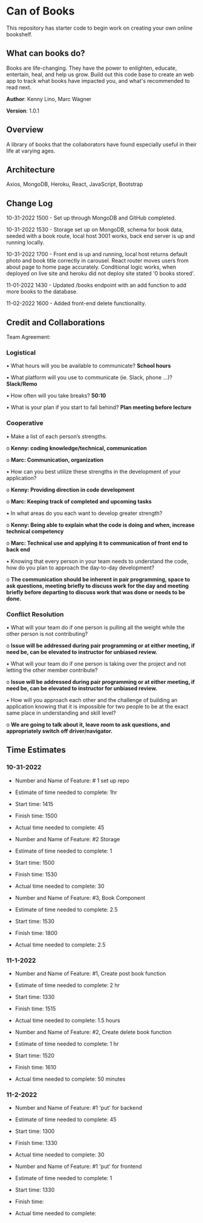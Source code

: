 # Can of Books

This repository has starter code to begin work on creating your own online bookshelf.

## What can books do?

Books are life-changing. They have the power to enlighten, educate, entertain, heal, and help us grow. Build out this code base to create an web app to track what books have impacted you, and what's recommended to read next.

**Author**: Kenny Lino, Marc Wagner

**Version**: 1.0.1

## Overview

A library of books that the collaborators have found especially useful in their life at varying ages.

## Architecture

Axios, MongoDB, Heroku, React, JavaScript, Bootstrap

## Change Log

10-31-2022 1500 -  Set up through MongoDB and GitHub completed.

10-31-2022 1530 -  Storage set up on MongoDB, schema for book data, seeded with a book route, local host 3001 works, back end server is up and running locally.

10-31-2022 1700 -  Front end is up and running, local host returns default photo and book title correctly in carousel.  React router moves users from about page to home page accurately.  Conditional logic works, when deployed on live site and heroku did not deploy site stated '0 books stored'.

11-01-2022 1430 - Updated /books endpoint with an add function to add more books to the database.

11-02-2022 1600 - Added front-end delete functionality.

## Credit and Collaborations

Team Agreement:

### Logistical

• What hours will you be available to communicate? **School hours**

• What platform will you use to communicate (ie. Slack, phone …)? **Slack/Remo**

• How often will you take breaks?  **50:10**

• What is your plan if you start to fall behind? **Plan meeting before lecture**

### Cooperative

• Make a list of each person’s strengths.

o **Kenny:  coding knowledge/technical, communication**

o **Marc:  Communication, organization**

• How can you best utilize these strengths in the development of your application?

o **Kenny:  Providing direction in code development**

o **Marc:  Keeping track of completed and upcoming tasks**

• In what areas do you each want to develop greater strength?

o **Kenny:  Being able to explain what the code is doing and when, increase technical competency**

o **Marc:  Technical use and applying it to communication of front end to back end**

• Knowing that every person in your team needs to understand the code, how do you plan to approach the day-to-day development?

o **The communication should be inherent in pair programming, space to ask questions, meeting briefly to discuss work for the day and meeting briefly before departing to discuss work that was done or needs to be done.**

### Conflict Resolution

• What will your team do if one person is pulling all the weight while the other person is not contributing?

o **Issue will be addressed during pair programming or at either meeting, if need be, can be elevated to instructor for unbiased review.**

• What will your team do if one person is taking over the project and not letting the other member contribute?

o **Issue will be addressed during pair programming or at either meeting, if need be, can be elevated to instructor for unbiased review.**

• How will you approach each other and the challenge of building an application knowing that it is impossible for two people to be at the exact same place in understanding and skill level?

o **We are going to talk about it, leave room to ask questions, and appropriately switch off driver/navigator.**

## Time Estimates

### 10-31-2022

- Number and Name of Feature:  # 1 set up repo
- Estimate of time needed to complete:  1hr
- Start time:  1415
- Finish time:  1500
- Actual time needed to complete:  45

- Number and Name of Feature:  #2 Storage
- Estimate of time needed to complete:  1
- Start time:  1500
- Finish time:  1530
- Actual time needed to complete:  30

- Number and Name of Feature:  #3, Book Component
- Estimate of time needed to complete:  2.5
- Start time:  1530
- Finish time:  1800
- Actual time needed to complete:  2.5

### 11-1-2022

- Number and Name of Feature:  #1, Create post book function
- Estimate of time needed to complete:  2 hr
- Start time:  1330
- Finish time:  1515
- Actual time needed to complete: 1.5 hours

- Number and Name of Feature:  #2, Create delete book function
- Estimate of time needed to complete:  1 hr
- Start time:   1520
- Finish time:  1610
- Actual time needed to complete: 50 minutes

### 11-2-2022

- Number and Name of Feature:  #1 'put' for backend
- Estimate of time needed to complete:  45
- Start time:  1300
- Finish time:  1330
- Actual time needed to complete: 30

- Number and Name of Feature:  #1 'put' for frontend
- Estimate of time needed to complete:  1
- Start time:  1330
- Finish time:  
- Actual time needed to complete: 
